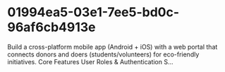# 01994ea5-03e1-7ee5-bd0c-96af6cb4913e
Build a cross-platform mobile app (Android + iOS) with a web portal that connects donors and doers (students/volunteers) for eco-friendly initiatives.  Core Features  User Roles &amp; Authentication  S...
